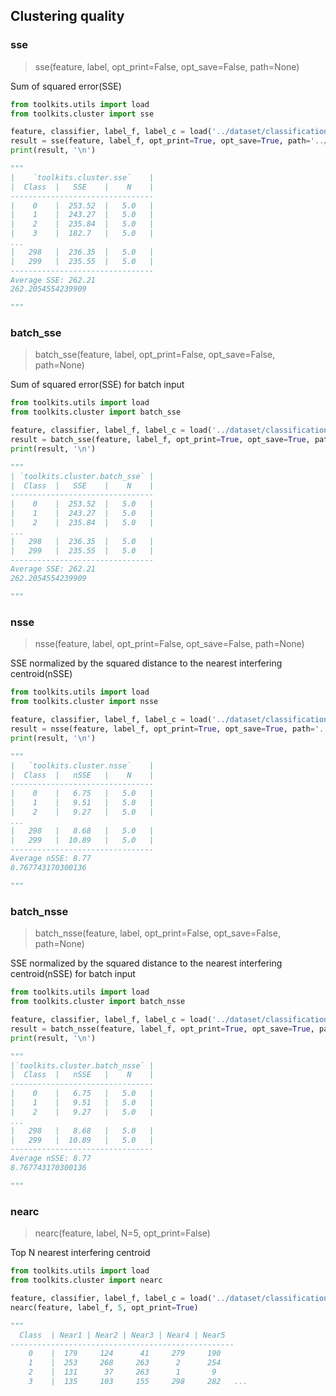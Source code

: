 ## Clustering quality

### sse

> sse(feature, label, opt_print=False, opt_save=False, path=None)

Sum of squared error(SSE)

``` python
from toolkits.utils import load
from toolkits.cluster import sse

feature, classifier, label_f, label_c = load('../dataset/classification300.npz')
result = sse(feature, label_f, opt_print=True, opt_save=True, path='../results/example_sse.csv')
print(result, '\n')

"""
|    `toolkits.cluster.sse`    |
|  Class  |   SSE    |    N    |
--------------------------------
|    0    |  253.52  |   5.0   |
|    1    |  243.27  |   5.0   |
|    2    |  235.84  |   5.0   |
|    3    |  182.7   |   5.0   |
...
|   298   |  236.35  |   5.0   |
|   299   |  235.55  |   5.0   |
--------------------------------
Average SSE: 262.21
262.2054554239909 

"""
```


### batch_sse

> batch_sse(feature, label, opt_print=False, opt_save=False, path=None)

Sum of squared error(SSE) for batch input

``` python
from toolkits.utils import load
from toolkits.cluster import batch_sse

feature, classifier, label_f, label_c = load('../dataset/classification300_batch.npz')
result = batch_sse(feature, label_f, opt_print=True, opt_save=True, path='../results/example_batch_sse.csv')
print(result, '\n')

"""
| `toolkits.cluster.batch_sse` |
|  Class  |   SSE    |    N    |
--------------------------------
|    0    |  253.52  |   5.0   |
|    1    |  243.27  |   5.0   |
|    2    |  235.84  |   5.0   |
...
|   298   |  236.35  |   5.0   |
|   299   |  235.55  |   5.0   |
--------------------------------
Average SSE: 262.21
262.2054554239909 

"""
```


### nsse

> nsse(feature, label, opt_print=False, opt_save=False, path=None)

SSE normalized by the squared distance to the nearest interfering centroid(nSSE)

``` python
from toolkits.utils import load
from toolkits.cluster import nsse

feature, classifier, label_f, label_c = load('../dataset/classification300.npz')
result = nsse(feature, label_f, opt_print=True, opt_save=True, path='../results/example_nsse.csv')
print(result, '\n')

"""
|   `toolkits.cluster.nsse`    |
|  Class  |   nSSE   |    N    |
--------------------------------
|    0    |   6.75   |   5.0   |
|    1    |   9.51   |   5.0   |
|    2    |   9.27   |   5.0   |
...
|   298   |   8.68   |   5.0   |
|   299   |  10.89   |   5.0   |
--------------------------------
Average nSSE: 8.77
8.767743170300136 

"""
```


### batch_nsse

> batch_nsse(feature, label, opt_print=False, opt_save=False, path=None)

SSE normalized by the squared distance to the nearest interfering centroid(nSSE) for batch input

``` python
from toolkits.utils import load
from toolkits.cluster import batch_nsse

feature, classifier, label_f, label_c = load('../dataset/classification300_batch.npz')
result = batch_nsse(feature, label_f, opt_print=True, opt_save=True, path='../results/example_batch_nsse.csv')
print(result, '\n')

"""
|`toolkits.cluster.batch_nsse` |
|  Class  |   nSSE   |    N    |
--------------------------------
|    0    |   6.75   |   5.0   |
|    1    |   9.51   |   5.0   |
|    2    |   9.27   |   5.0   |
...
|   298   |   8.68   |   5.0   |
|   299   |  10.89   |   5.0   |
--------------------------------
Average nSSE: 8.77
8.767743170300136 

"""
```

### nearc

> nearc(feature, label, N=5, opt_print=False)

Top N nearest interfering centroid

``` python
from toolkits.utils import load
from toolkits.cluster import nearc

feature, classifier, label_f, label_c = load('../dataset/classification300.npz')
nearc(feature, label_f, 5, opt_print=True)

"""
  Class  | Near1 | Near2 | Near3 | Near4 | Near5 
--------------------------------------------------
    0    |  179     124      41     279     190   
    1    |  253     268     263      2      254   
    2    |  131      37     263      1       9  
    3    |  135     103     155     298     282   ...
```